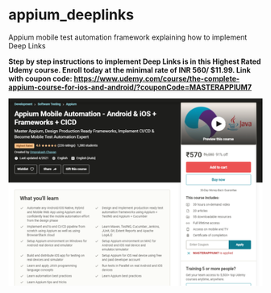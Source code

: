 # appium_deeplinks
Appium mobile test automation framework explaining how to implement Deep Links

**Step by step instructions to implement Deep Links is in this Highest Rated Udemy course.
Enroll today at the minimal rate of INR 560/ $11.99.
Link with coupon code: https://www.udemy.com/course/the-complete-appium-course-for-ios-and-android/?couponCode=MASTERAPPIUM7**

![One of the most comprehensive Appium course ever created](/CourseLandingPage.PNG)
